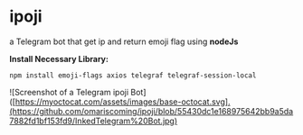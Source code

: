 # ipoji
a Telegram bot that get ip and return emoji flag using **nodeJs**

**Install Necessary Library:**
```
npm install emoji-flags axios telegraf telegraf-session-local
```
![Screenshot of a Telegram ipoji Bot]([https://myoctocat.com/assets/images/base-octocat.svg].(https://github.com/omariscoming/ipoji/blob/55430dc1e168975642bb9a5da7882fd1bf153fd9/InkedTelegram%20Bot.jpg)
